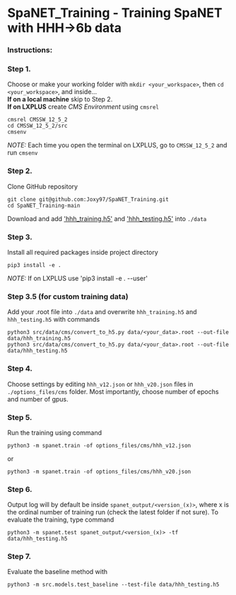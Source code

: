 # SpaNET_Training - Training SpaNET with HHH->6b data

### Instructions:

### Step 1.
Choose or make your working folder with `mkdir <your_workspace>`, then `cd <your_workspace>`, and inside...  
**If on a local machine** skip to Step 2.  
**If on LXPLUS** create _CMS Environment_ using `cmsrel` 
```
cmsrel CMSSW_12_5_2  
cd CMSSW_12_5_2/src  
cmsenv
```
_NOTE:_ Each time you open the terminal on LXPLUS, go to `CMSSW_12_5_2` and run `cmsenv`  

### Step 2.
Clone GitHub repository  
```
git clone git@github.com:Joxy97/SpaNET_Training.git  
cd SpaNET_Training-main
```
Download and add ['hhh_training.h5'](https://drive.google.com/file/d/19gxW4YMMTjQaqk8_h-R1VIs5WzUOwTWj/view?usp=share_link) and ['hhh_testing.h5'](https://drive.google.com/file/d/1J_MjkpgUgWeFQdlezKosKY7LD5H-rsSm/view?usp=share_link) into `./data`

### Step 3.
Install all required packages inside project directory
```
pip3 install -e .
```
_NOTE:_ If on LXPLUS use 'pip3 install -e . --user'

### Step 3.5 (for custom training data)
Add your .root file into `./data` and overwrite `hhh_training.h5` and `hhh_testing.h5` with commands
```
python3 src/data/cms/convert_to_h5.py data/<your_data>.root --out-file data/hhh_training.h5
python3 src/data/cms/convert_to_h5.py data/<your_data>.root --out-file data/hhh_testing.h5
```

### Step 4.
Choose settings by editing `hhh_v12.json` or `hhh_v20.json` files in `./options_files/cms` folder. Most importantly, choose number of epochs and number of gpus.

### Step 5.
Run the training using command
```
python3 -m spanet.train -of options_files/cms/hhh_v12.json
```  
or
```
python3 -m spanet.train -of options_files/cms/hhh_v20.json
```

### Step 6.
Output log will by default be inside `spanet_output/<version_(x)>`, where x is the ordinal number of training run (check the latest folder if not sure). To evaluate the training, type command
```
python3 -m spanet.test spanet_output/<version_(x)> -tf data/hhh_testing.h5
```

### Step 7.
Evaluate the baseline method with
```
python3 -m src.models.test_baseline --test-file data/hhh_testing.h5
```

